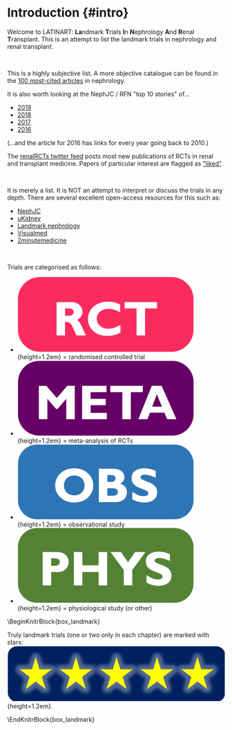 # Introduction {#intro}

Welcome to LATINART: **La**ndmark **T**rials **I**n **N**ephrology **A**nd **R**enal **T**ransplant.  This is an attempt to list the landmark trials in nephrology and renal transplant.

<br>

This is a highly subjective list.  A more objective catalogue can be found in the [100 most-cited articles](https://academic.oup.com/ckj/advance-article/doi/10.1093/ckj/sfy033/4978347) in nephrology.  

It is also worth looking at the NephJC / RFN "top 10 stories" of...  

- [2019](http://www.nephjc.com/news/2020/1/7/the-top-nephorogy-stories-of-2019)  
- [2018](http://www.nephjc.com/news/top2018)  
- [2017](http://www.nephjc.com/news/2017/12/20/top-nephrology-related-stories-of-2017)  
- [2016](https://www.renalfellow.org/2016/12/25/top-nephrology-related-stories-of-2016_25/)  

(...and the article for 2016 has links for every year going back to 2010.)


The [renalRCTs twitter feed](https://twitter.com/renalRCTs) posts most new publications of RCTs in renal and transplant medicine.  Papers of particular interest are flagged as ["liked"](https://twitter.com/renalRCTs/likes).  


<br>

It is merely a list.  It is NOT an attempt to interpret or discuss the trials in any depth.  There are several excellent open-access resources for this such as: 

+ [NephJC](http://www.nephjc.com)  
+ [uKidney](https://ukidney.com/nephrology-resources/nephrology-articles)  
+ [Landmark nephrology](http://landmarknephrology.com)  
+ [Visualmed](https://visualmed.org)  
+ [2minutemedicine](https://www.2minutemedicine.com)  

<br>

Trials are categorised as follows:  

+ ![](Logo_RCT.png){height=1.2em} = randomised controlled trial  
+ ![](Logo_MET.png){height=1.2em} = meta-analysis of RCTs  
+ ![](Logo_OBS.png){height=1.2em} = observational study  
+ ![](Logo_PHY.png){height=1.2em} = physiological study (or other)  

\BeginKnitrBlock{box_landmark}<div class="box_landmark">Truly landmark trials (one or two only in each chapter) are marked with stars: ![](Logo_SEM.png){height=1.2em}.  
</div>\EndKnitrBlock{box_landmark}

<!--

To be added...

- fluid intake for UTIs (Hooton JAMA Int Med 2018)
- CYCLOVAS??
- that Muc1 thing
- chronoRx
- thiaziade one
- AURA-LV and AURORA
- Rituxilup and rituxirescue
- MENTOR (NEJM July 2019) & Dutch Cohort (iMN)
- CREDENCE
- SONAR
- Transform
- OHare age JASN classic - risk of ESRF vs. death per eGFR
- EGFR-TRPM6
- DNAJB9
- CREDENCE
- age-specific GFR
- AURORA
- newer dennervation studies
- WNK Gordon
- Tacro Gordon
- Guyton
- Cloning of Slc...
- TGF
- ddavp in hypoNa
- GWAS??
- atr1 kidney Tx
- lancet epidemiology
- age-specific Cr
- steroid-withdrawal in KTR (Cochrane)
- ERICCA (negative remote ischaemic preconditioning, NEJM 2015)
- THINKER = HepC kidneys into HepC negative recipients (Reese NEJM 2017)
- HIV+ to HIV+ recipients (Muller NEJM 2015)
-->
